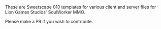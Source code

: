 These are Sweetscape 010 templates for various client and server files for Lion 
Games Studios' SoulWorker MMO.

Please make a PR if you wish to contribute.
